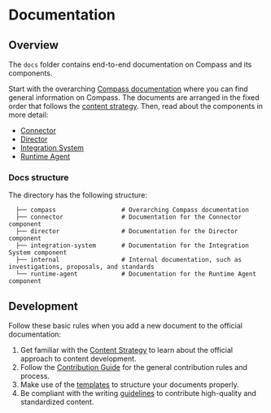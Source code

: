 # Documentation

## Overview

The `docs` folder contains end-to-end documentation on Compass and its components.

Start with the overarching [Compass documentation](./compass) where you can find general information on Compass. The documents are arranged in the fixed order that follows the [content strategy](https://kyma-project.io/community/guidelines/content/#content-strategy-content-strategy-documentation-types). Then, read about the components in more detail:
* [Connector](./connector)
* [Director](./director)
* [Integration System](./integration-system)
* [Runtime Agent](./runtime-agent)


### Docs structure

The directory has the following structure:

```
  ├── compass                  # Overarching Compass documentation
  ├── connector                # Documentation for the Connector component     
  ├── director                 # Documentation for the Director component      
  ├── integration-system       # Documentation for the Integration System component                                    
  ├── internal                 # Internal documentation, such as investigations, proposals, and standards
  └── runtime-agent            # Documentation for the Runtime Agent component     
```

## Development

Follow these basic rules when you add a new document to the official documentation:

1. Get familiar with the [Content Strategy](https://github.com/kyma-project/community/blob/master/guidelines/content-guidelines/01-content-strategy.md) to learn about the official approach to content development.
2. Follow the [Contribution Guide](https://github.com/kyma-project/community/blob/master/contributing/02-contributing.md) for the general contribution rules and process.
3. Make use of the [templates](https://github.com/kyma-project/community/tree/master/guidelines/templates) to structure your documents properly.
4. Be compliant with the writing [guidelines](https://github.com/kyma-project/community/blob/master/guidelines/content-guidelines) to contribute high-quality and standardized content.
